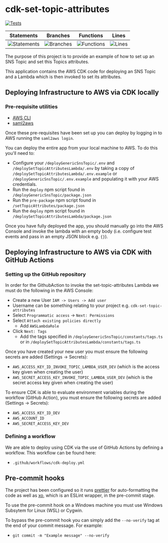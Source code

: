 # cdk-set-topic-attributes

[![Tests](https://github.com/Milan9805/cdk-set-topic-attributes/workflows/Tests/badge.svg)](https://github.com/Milan9805/cdk-set-topic-attributes/actions)

| Statements                                                                                  | Branches                                                                                  | Functions                                                                                  | Lines                                                                                  |
| ------------------------------------------------------------------------------------------- | ----------------------------------------------------------------------------------------- | ------------------------------------------------------------------------------------------ | -------------------------------------------------------------------------------------- |
| ![Statements](https://img.shields.io/badge/Coverage-100%25-brightgreen.svg 'I am perfect!') | ![Branches](https://img.shields.io/badge/Coverage-100%25-brightgreen.svg 'I am perfect!') | ![Functions](https://img.shields.io/badge/Coverage-100%25-brightgreen.svg 'I am perfect!') | ![Lines](https://img.shields.io/badge/Coverage-100%25-brightgreen.svg 'I am perfect!') |

The purpose of this project is to provide an example of how to set up an SNS Topic and set this Topics attributes.

This application contains the AWS CDK code for deploying an SNS Topic and a Lambda which is then invoked to set its attributes.

## Deploying Infrastructure to AWS via CDK locally

### Pre-requisite utilities

-   [AWS CLI](https://aws.amazon.com/cli/)
-   [saml2aws](https://github.com/Versent/saml2aws#linux)

Once these pre-requisites have been set up you can deploy by logging in to AWS running the `saml2aws login`.

You can deploy the entire app from your local machine to AWS. To do this you'll need to:

-   Configure your `/deployGenericSnsTopic/.env` and `/deploySetTopicAttributesLambda/.env` by taking a copy of `/deploySetTopicAttributesLambda/.env.example` or `/deployGenericSnsTopic/.env.example` and populating it with your AWS credentials.
-   Run the `deploy` npm script found in `/deployGenericSnsTopic/package.json`
-   Run the `pre-package` npm script found in `/setTopicAttributes/package.json`
-   Run the `deploy` npm script found in `/deploySetTopicAttributesLambda/package.json`

Once you have fully deployed the app, you should manually go into the AWS Console and invoke the lambda with an empty body (i.e. configure test events and pass in an empty JSON block e.g. `{}`).

## Deploying Infrastructure to AWS via CDK with GitHub Actions

### Setting up the GitHub repository

In order for the GithubAction to invoke the set-topic-attributes Lambda we must do the following in the AWS Console:

-   Create a new User `IAM -> Users -> Add user`
-   Username can be something relating to your project e.g.
    `cdk-set-topic-attributes`
-   Select `Programmatic access` -> `Next: Permissions`
-   Select `Attach existing policies directly`
    -   Add `AWSLambdaRole`
-   Click `Next: Tags`
    -   Add the tags specified in `/deployGenericSnsTopic/constants/tags.ts` or in `/deploySetTopicAttributesLambda/constants/tags.ts`

Once you have created your new user you must ensure the following secrets are added (Settings -> Secrets):

-   `AWS_ACCESS_KEY_ID_INVOKE_TOPIC_LAMBDA_USER_DEV` (which is the access key given when creating the user)
-   `AWS_SECRET_ACCESS_KEY_INVOKE_TOPIC_LAMBDA_USER_DEV` (which is the secret access key given when creating the user)

To ensure CDK is able to evaluate environment variables during the workflow (GitHub Action), you must ensure the following secrets are added (Settings -> Secrets):

-   `AWS_ACCESS_KEY_ID_DEV`
-   `AWS_ACCOUNT_ID`
-   `AWS_SECRET_ACCESS_KEY_DEV`

### Defining a workflow

We are able to deploy using CDK via the use of GitHub Actions by defining a workflow. This workflow can be found here:

-   `.github/workflows/cdk-deploy.yml`

## Pre-commit hooks

The project has been configured so it runs [prettier](https://prettier.io/) for auto-formatting the code as well as [xo](https://github.com/xojs/xo),
which is an ESLint wrapper, in the pre-commit stage.

To use the pre-commit hook on a Windows machine you must use Windows Subsytem for Linux (WSL) or Cygwin.

To bypass the pre-commit hook you can simply add the `--no-verify` tag at the end of your commit message. For example:

-   `git commit -m "Example message" --no-verify`
